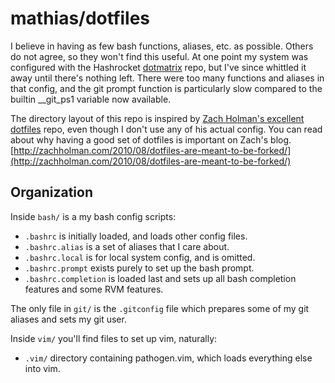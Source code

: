 mathias/dotfiles
================

I believe in having as few bash functions, aliases, etc. as possible. Others do not agree, so they won't find this useful. At one point my system was configured with the Hashrocket [dotmatrix](https://github.com/hashrocket/dotmatrix) repo, but I've since whittled it away until there's nothing left. There were too many functions and aliases in that config, and the git prompt function is particularly slow compared to the builtin __git_ps1 variable now available.

The directory layout of this repo is inspired by [Zach Holman's excellent dotfiles](https://github.com/holman/dotfiles) repo, even though I don't use any of his actual config. You can read about why having a good set of dotfiles is important on Zach's blog. [http://zachholman.com/2010/08/dotfiles-are-meant-to-be-forked/](http://zachholman.com/2010/08/dotfiles-are-meant-to-be-forked/)

Organization
------------

Inside `bash/` is a my bash config scripts:
 * `.bashrc` is initially loaded, and loads other config files.
 * `.bashrc.alias` is a set of aliases that I care about.
 * `.bashrc.local` is for local system config, and is omitted.
 * `.bashrc.prompt` exists purely to set up the bash prompt.
 * `.bashrc.completion` is loaded last and sets up all bash completion features and some RVM features.

The only file in `git/` is the `.gitconfig` file which prepares some of my git aliases and sets my git user.

Inside `vim/` you'll find files to set up vim, naturally:
 * `.vim/` directory containing pathogen.vim, which loads everything else into vim.
